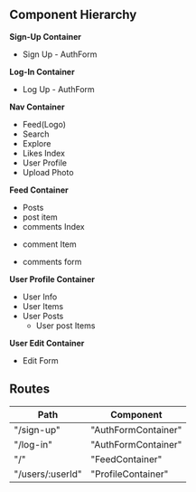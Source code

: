 ## Component Hierarchy

**Sign-Up Container**
 - Sign Up - AuthForm

 **Log-In Container**
  - Log Up - AuthForm

**Nav Container**
  - Feed(Logo)
  - Search
  - Explore
  - Likes Index
  - User Profile
  - Upload Photo

**Feed Container**
 - Posts
  - post item
  - comments Index
   * comment Item
  - comments form

**User Profile Container**
 - User Info
  - User Items
  - User Posts
    * User post Items

**User Edit Container**
  - Edit Form





## Routes

|Path                                       | Component              |
|-------------------------------------------|------------------------|
| "/sign-up"                                | "AuthFormContainer"    |
| "/log-in"                                 | "AuthFormContainer"    |
| "/"                                       | "FeedContainer"       |
| "/users/:userId"                          | "ProfileContainer"     |

